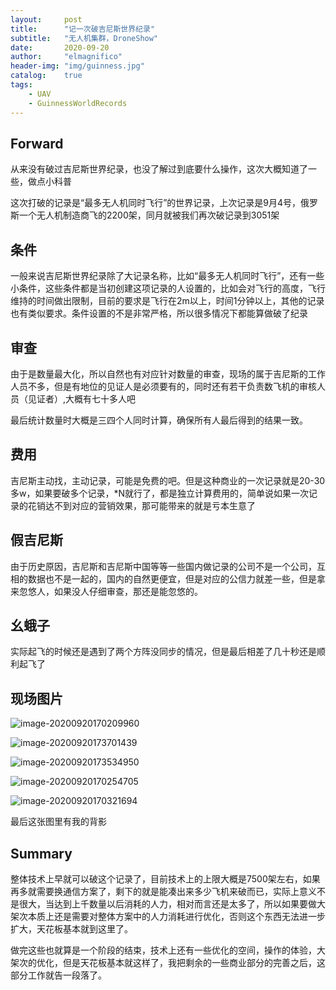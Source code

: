 ```yaml
---
layout:     post
title:      "记一次破吉尼斯世界纪录"
subtitle:   "无人机集群，DroneShow"
date:       2020-09-20
author:     "elmagnifico"
header-img: "img/guinness.jpg"
catalog:    true
tags:
    - UAV
    - GuinnessWorldRecords
---
```


## Forward

从来没有破过吉尼斯世界纪录，也没了解过到底要什么操作，这次大概知道了一些，做点小科普

这次打破的记录是“最多无人机同时飞行”的世界记录，上次记录是9月4号，俄罗斯一个无人机制造商飞的2200架，同月就被我们再次破记录到3051架



## 条件

一般来说吉尼斯世界纪录除了大记录名称，比如“最多无人机同时飞行”，还有一些小条件，这些条件都是当初创建这项记录的人设置的，比如会对飞行的高度，飞行维持的时间做出限制，目前的要求是飞行在2m以上，时间1分钟以上，其他的记录也有类似要求。条件设置的不是非常严格，所以很多情况下都能算做破了纪录



## 审查

由于是数量最大化，所以自然也有对应针对数量的审查，现场的属于吉尼斯的工作人员不多，但是有地位的见证人是必须要有的，同时还有若干负责数飞机的审核人员（见证者）,大概有七十多人吧

最后统计数量时大概是三四个人同时计算，确保所有人最后得到的结果一致。



## 费用

吉尼斯主动找，主动记录，可能是免费的吧。但是这种商业的一次记录就是20-30多w，如果要破多个记录，*N就行了，都是独立计算费用的，简单说如果一次记录的花销达不到对应的营销效果，那可能带来的就是亏本生意了



## 假吉尼斯

由于历史原因，吉尼斯和吉尼斯中国等等一些国内做记录的公司不是一个公司，互相的数据也不是一起的，国内的自然更便宜，但是对应的公信力就差一些，但是拿来忽悠人，如果没人仔细审查，那还是能忽悠的。



## 幺蛾子

实际起飞的时候还是遇到了两个方阵没同步的情况，但是最后相差了几十秒还是顺利起飞了



## 现场图片

![image-20200920170209960](https://i.loli.net/2020/09/20/8zIDSA4ifxOYHaM.png)

![image-20200920173701439](https://i.loli.net/2020/09/20/8CynwcTzkgLEHJa.png)

![image-20200920173534950](https://i.loli.net/2020/09/20/JdCLcD4OR16A9jY.png)

![image-20200920170254705](https://i.loli.net/2020/09/20/Hfs4YzidpQJGwxW.png)

![image-20200920170321694](https://i.loli.net/2020/09/20/WigbCx5tIl6BJsn.png)

最后这张图里有我的背影

## Summary

整体技术上早就可以破这个记录了，目前技术上的上限大概是7500架左右，如果再多就需要换通信方案了，剩下的就是能凑出来多少飞机来破而已，实际上意义不是很大，当达到上千数量以后消耗的人力，相对而言还是太多了，所以如果要做大架次本质上还是需要对整体方案中的人力消耗进行优化，否则这个东西无法进一步扩大，天花板基本就到这里了。

做完这些也就算是一个阶段的结束，技术上还有一些优化的空间，操作的体验，大架次的优化，但是天花板基本就这样了，我把剩余的一些商业部分的完善之后，这部分工作就告一段落了。

